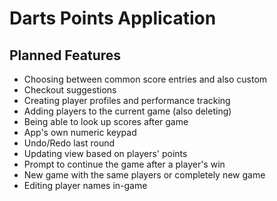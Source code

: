 # Darts Points Application

## Planned Features
- Choosing between common score entries and also custom
- Checkout suggestions
- Creating player profiles and performance tracking
- Adding players to the current game (also deleting)
- Being able to look up scores after game
- App's own numeric keypad
- Undo/Redo last round
- Updating view based on players' points
- Prompt to continue the game after a player's win
- New game with the same players or completely new game
- Editing player names in-game